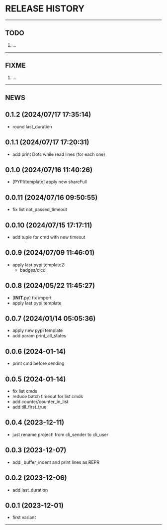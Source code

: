 # RELEASE HISTORY

********************************************************************************
## TODO
1. ...  

********************************************************************************
## FIXME
1. ...  

********************************************************************************
## NEWS

0.1.2 (2024/07/17 17:35:14)
------------------------------
- round last_duration  

0.1.1 (2024/07/17 17:20:31)
------------------------------
- add print Dots while read lines (for each one)  

0.1.0 (2024/07/16 11:40:26)
------------------------------
- [PYPI/template] apply new shareFull  

0.0.11 (2024/07/16 09:50:55)
------------------------------
- fix list not_passed_timeout  

0.0.10 (2024/07/15 17:17:11)
------------------------------
- add tuple for cmd with new timeout  

0.0.9 (2024/07/09 11:46:01)
------------------------------
- apply last pypi template2:  
	- badges/cicd  

0.0.8 (2024/05/22 11:45:27)
------------------------------
- [__INIT__.py] fix import  
- apply last pypi template  

0.0.7 (2024/01/14 05:05:36)
------------------------------
- apply new pypi template  
- add param print_all_states  

0.0.6 (2024-01-14)
-------------------
- print cmd before sending

0.0.5 (2024-01-14)
-------------------
- fix list cmds
- reduce batch timeout for list cmds
- add counter/counter_in_list
- add till_first_true

0.0.4 (2023-12-11)
-------------------
- just rename project! from cli_sender to cli_user

0.0.3 (2023-12-07)
-------------------
- add _buffer_indent and print lines as REPR

0.0.2 (2023-12-06)
-------------------
- add last_duration

0.0.1 (2023-12-01)
-------------------
- first variant

********************************************************************************
